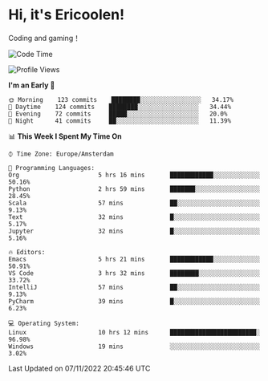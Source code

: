 # Hi, it's Ericoolen!
Coding and gaming！

<!--START_SECTION:waka-->
![Code Time](http://img.shields.io/badge/Code%20Time-514%20hrs%2028%20mins-blue)

![Profile Views](http://img.shields.io/badge/Profile%20Views-5-blue)

**I'm an Early 🐤** 

```text
🌞 Morning    123 commits    ████████░░░░░░░░░░░░░░░░░   34.17% 
🌆 Daytime    124 commits    ████████░░░░░░░░░░░░░░░░░   34.44% 
🌃 Evening    72 commits     █████░░░░░░░░░░░░░░░░░░░░   20.0% 
🌙 Night      41 commits     ██░░░░░░░░░░░░░░░░░░░░░░░   11.39%

```


📊 **This Week I Spent My Time On** 

```text
⌚︎ Time Zone: Europe/Amsterdam

💬 Programming Languages: 
Org                      5 hrs 16 mins       ████████████░░░░░░░░░░░░░   50.16% 
Python                   2 hrs 59 mins       ███████░░░░░░░░░░░░░░░░░░   28.45% 
Scala                    57 mins             ██░░░░░░░░░░░░░░░░░░░░░░░   9.13% 
Text                     32 mins             █░░░░░░░░░░░░░░░░░░░░░░░░   5.17% 
Jupyter                  32 mins             █░░░░░░░░░░░░░░░░░░░░░░░░   5.16%

🔥 Editors: 
Emacs                    5 hrs 21 mins       ████████████░░░░░░░░░░░░░   50.91% 
VS Code                  3 hrs 32 mins       ████████░░░░░░░░░░░░░░░░░   33.72% 
IntelliJ                 57 mins             ██░░░░░░░░░░░░░░░░░░░░░░░   9.13% 
PyCharm                  39 mins             █░░░░░░░░░░░░░░░░░░░░░░░░   6.23%

💻 Operating System: 
Linux                    10 hrs 12 mins      ████████████████████████░   96.98% 
Windows                  19 mins             ░░░░░░░░░░░░░░░░░░░░░░░░░   3.02%

```


 Last Updated on 07/11/2022 20:45:46 UTC
<!--END_SECTION:waka-->


